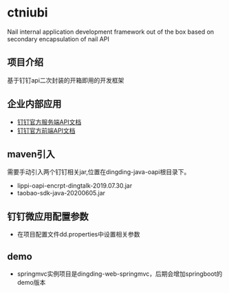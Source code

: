 # ctniubi
Nail internal application development framework out of the box based on secondary encapsulation of nail API

## 项目介绍
基于钉钉api二次封装的开箱即用的开发框架

## 企业内部应用
- [钉钉官方服务端API文档](https://ding-doc.dingtalk.com/doc#/serverapi2/gh60vz)
- [钉钉官方前端API文档](https://ding-doc.dingtalk.com/doc#/dev/ed25rr)

## maven引入
需要手动引入两个钉钉相关jar,位置在dingding-java-oapi根目录下。
- lippi-oapi-encrpt-dingtalk-2019.07.30.jar
- taobao-sdk-java-20200605.jar

## 钉钉微应用配置参数
-  在项目配置文件dd.properties中设置相关参数

## demo
-  springmvc实例项目是dingding-web-springmvc，后期会增加springboot的demo版本